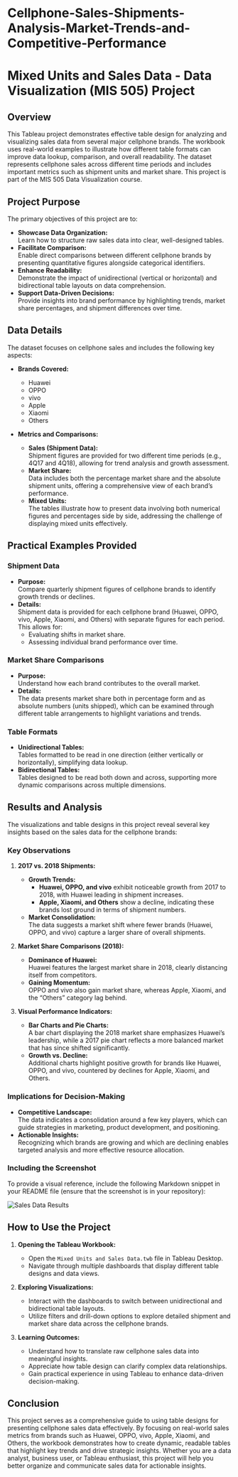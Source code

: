 # Cellphone-Sales-Shipments-Analysis-Market-Trends-and-Competitive-Performance


# Mixed Units and Sales Data - Data Visualization (MIS 505) Project

## Overview
This Tableau project demonstrates effective table design for analyzing and visualizing sales data from several major cellphone brands. The workbook uses real-world examples to illustrate how different table formats can improve data lookup, comparison, and overall readability. The dataset represents cellphone sales across different time periods and includes important metrics such as shipment units and market share. This project is part of the MIS 505 Data Visualization course.

## Project Purpose
The primary objectives of this project are to:
- **Showcase Data Organization:**  
  Learn how to structure raw sales data into clear, well-designed tables.
- **Facilitate Comparison:**  
  Enable direct comparisons between different cellphone brands by presenting quantitative figures alongside categorical identifiers.
- **Enhance Readability:**  
  Demonstrate the impact of unidirectional (vertical or horizontal) and bidirectional table layouts on data comprehension.
- **Support Data-Driven Decisions:**  
  Provide insights into brand performance by highlighting trends, market share percentages, and shipment differences over time.

## Data Details
The dataset focuses on cellphone sales and includes the following key aspects:
- **Brands Covered:**  
  - Huawei  
  - OPPO  
  - vivo  
  - Apple  
  - Xiaomi  
  - Others
  
- **Metrics and Comparisons:**  
  - **Sales (Shipment Data):**  
    Shipment figures are provided for two different time periods (e.g., 4Q17 and 4Q18), allowing for trend analysis and growth assessment.
  - **Market Share:**  
    Data includes both the percentage market share and the absolute shipment units, offering a comprehensive view of each brand’s performance.
  - **Mixed Units:**  
    The tables illustrate how to present data involving both numerical figures and percentages side by side, addressing the challenge of displaying mixed units effectively.

## Practical Examples Provided
### Shipment Data
- **Purpose:**  
  Compare quarterly shipment figures of cellphone brands to identify growth trends or declines.
- **Details:**  
  Shipment data is provided for each cellphone brand (Huawei, OPPO, vivo, Apple, Xiaomi, and Others) with separate figures for each period. This allows for:
  - Evaluating shifts in market share.
  - Assessing individual brand performance over time.

### Market Share Comparisons
- **Purpose:**  
  Understand how each brand contributes to the overall market.
- **Details:**  
  The data presents market share both in percentage form and as absolute numbers (units shipped), which can be examined through different table arrangements to highlight variations and trends.

### Table Formats
- **Unidirectional Tables:**  
  Tables formatted to be read in one direction (either vertically or horizontally), simplifying data lookup.
- **Bidirectional Tables:**  
  Tables designed to be read both down and across, supporting more dynamic comparisons across multiple dimensions.

## Results and Analysis
The visualizations and table designs in this project reveal several key insights based on the sales data for the cellphone brands:

### Key Observations
1. **2017 vs. 2018 Shipments:**  
   - **Growth Trends:**  
     - **Huawei, OPPO, and vivo** exhibit noticeable growth from 2017 to 2018, with Huawei leading in shipment increases.
     - **Apple, Xiaomi, and Others** show a decline, indicating these brands lost ground in terms of shipment numbers.
   - **Market Consolidation:**  
     The data suggests a market shift where fewer brands (Huawei, OPPO, and vivo) capture a larger share of overall shipments.

2. **Market Share Comparisons (2018):**  
   - **Dominance of Huawei:**  
     Huawei features the largest market share in 2018, clearly distancing itself from competitors.
   - **Gaining Momentum:**  
     OPPO and vivo also gain market share, whereas Apple, Xiaomi, and the “Others” category lag behind.
   
3. **Visual Performance Indicators:**  
   - **Bar Charts and Pie Charts:**  
     A bar chart displaying the 2018 market share emphasizes Huawei’s leadership, while a 2017 pie chart reflects a more balanced market that has since shifted significantly.
   - **Growth vs. Decline:**  
     Additional charts highlight positive growth for brands like Huawei, OPPO, and vivo, countered by declines for Apple, Xiaomi, and Others.

### Implications for Decision-Making
- **Competitive Landscape:**  
  The data indicates a consolidation around a few key players, which can guide strategies in marketing, product development, and positioning.
- **Actionable Insights:**  
  Recognizing which brands are growing and which are declining enables targeted analysis and more effective resource allocation.

### Including the Screenshot
To provide a visual reference, include the following Markdown snippet in your README file (ensure that the screenshot is in your repository):


![Sales Data Results ](Screenshot_2025-04-08_at_12.08.11_PM.png)


## How to Use the Project
1. **Opening the Tableau Workbook:**  
   - Open the `Mixed Units and Sales Data.twb` file in Tableau Desktop.
   - Navigate through multiple dashboards that display different table designs and data views.

2. **Exploring Visualizations:**  
   - Interact with the dashboards to switch between unidirectional and bidirectional table layouts.
   - Utilize filters and drill-down options to explore detailed shipment and market share data across the cellphone brands.

3. **Learning Outcomes:**  
   - Understand how to translate raw cellphone sales data into meaningful insights.
   - Appreciate how table design can clarify complex data relationships.
   - Gain practical experience in using Tableau to enhance data-driven decision-making.

## Conclusion
This project serves as a comprehensive guide to using table designs for presenting cellphone sales data effectively. By focusing on real-world sales metrics from brands such as Huawei, OPPO, vivo, Apple, Xiaomi, and Others, the workbook demonstrates how to create dynamic, readable tables that highlight key trends and drive strategic insights. Whether you are a data analyst, business user, or Tableau enthusiast, this project will help you better organize and communicate sales data for actionable insights.
```

